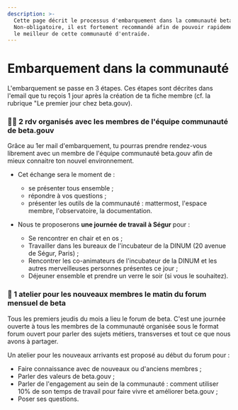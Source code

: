 ```yaml
---
description: >-
  Cette page décrit le processus d'embarquement dans la communauté beta.gouv.
  Non-obligatoire, il est fortement recommandé afin de pouvoir rapidement tirer
  le meilleur de cette communauté d'entraide.
---
```


# Embarquement dans la communauté

L'embarquement se passe en 3 étapes. Ces étapes sont décrites dans l'email que tu reçois 1 jour après la création de ta fiche membre (cf. la rubrique "Le premier jour chez beta.gouv).

### **🧚🏼 2 rdv organisés avec les membres de l'équipe communauté de beta.gouv**

Grâce au 1er mail d'embarquement, tu pourras prendre rendez-vous librement avec un membre de l'équipe communauté beta.gouv afin de mieux connaitre ton nouvel environnement.

*   Cet échange sera le moment de :&#x20;

    * se présenter tous ensemble ;
    * répondre à vos questions  ;
    * présenter les outils de la communauté : mattermost, l'espace membre, l'observatoire, la documentation.


* Nous te proposerons **une journée de travail à Ségur** pour :&#x20;
  * Se rencontrer en chair et en os ;
  * Travailler dans les bureaux de l'incubateur de la DINUM (20 avenue de Ségur, Paris) ;
  * Rencontrer les co-animateurs de l'incubateur de la DINUM et les autres merveilleuses personnes présentes ce jour ;
  *   Déjeuner ensemble et prendre un verre le soir (si vous le souhaitez).



### **🙋 1 atelier pour les nouveaux membres le matin du forum mensuel de beta**

Tous les premiers jeudis du mois a lieu le forum de beta. C'est une journée ouverte à tous les membres de la communauté organisée sous le format forum ouvert pour parler des sujets métiers, transverses et tout ce que nous avons à partager.&#x20;

Un atelier pour les nouveaux arrivants est proposé au début du forum pour :&#x20;

* Faire connaissance avec de nouveaux ou d'anciens membres ;
* Parler des valeurs de beta.gouv ;
* Parler de l'engagement au sein de la communauté : comment utiliser 10% de son temps de travail pour faire vivre et améliorer beta.gouv ;
* Poser ses questions.

&#x20;   &#x20;
